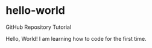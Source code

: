 # hello-world
GitHub Repository Tutorial

Hello, World! I am learning how to code for the first time.
